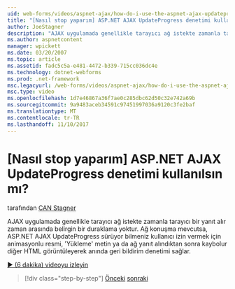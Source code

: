 ```yaml
---
uid: web-forms/videos/aspnet-ajax/how-do-i-use-the-aspnet-ajax-updateprogress-control
title: "[Nasıl stop yaparım] ASP.NET AJAX UpdateProgress denetimi kullanılsın mı? | Microsoft Docs"
author: JoeStagner
description: "AJAX uygulamada genellikle tarayıcı ağ istekte zamanla tarayıcı bir yanıt alır zaman arasında belirgin bir duraklama yoktur. T..."
ms.author: aspnetcontent
manager: wpickett
ms.date: 03/20/2007
ms.topic: article
ms.assetid: fadc5c5a-e481-4472-b339-715cc036dc4e
ms.technology: dotnet-webforms
ms.prod: .net-framework
msc.legacyurl: /web-forms/videos/aspnet-ajax/how-do-i-use-the-aspnet-ajax-updateprogress-control
msc.type: video
ms.openlocfilehash: 1d7e46867a36f7ae0c285dbc62d50c32e742a69b
ms.sourcegitcommit: 9a9483aceb34591c97451997036a9120c3fe2baf
ms.translationtype: MT
ms.contentlocale: tr-TR
ms.lasthandoff: 11/10/2017
---
```

<a name="how-do-i-use-the-aspnet-ajax-updateprogress-control"></a>[Nasıl stop yaparım] ASP.NET AJAX UpdateProgress denetimi kullanılsın mı?
====================
tarafından [CAN Stagner](https://github.com/JoeStagner)

AJAX uygulamada genellikle tarayıcı ağ istekte zamanla tarayıcı bir yanıt alır zaman arasında belirgin bir duraklama yoktur. Ağ konuşma mevcutsa, ASP.NET AJAX UpdateProgress sürüyor bilmeniz kullanıcı izin vermek için animasyonlu resmi, 'Yükleme' metin ya da ağ yanıt alındıktan sonra kaybolur diğer HTML görüntüleyerek anında geri bildirim denetimi sağlar.

[&#9654; (6 dakika) videoyu izleyin](https://channel9.msdn.com/Blogs/ASP-NET-Site-Videos/how-do-i-use-the-aspnet-ajax-updateprogress-control)

>[!div class="step-by-step"]
[Önceki](how-do-i-implement-the-incremental-page-display-pattern-using-http-get-and-post.md)
[sonraki](how-do-i-use-the-aspnet-ajax-history-control.md)
